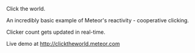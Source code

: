 Click the world.

An incredibly basic example of Meteor's reactivity - cooperative clicking.

Clicker count gets updated in real-time.

Live demo at http://clicktheworld.meteor.com